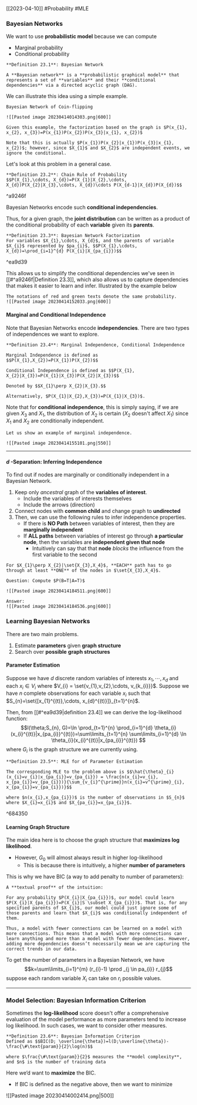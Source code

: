 [[2023-04-10]] #Probability  #MLE 

### Bayesian Networks
We want to use **probabilistic model** because we can compute
- Marginal probability
- Conditional probability

```ad-important
**Definition 23.1**: Bayesian Network

A **Bayesian network** is a **probabilistic graphical model** that represents a set of **variables** and their **conditional dependencies** via a directed acyclic graph (DAG).
```

We can illustrate this idea using a simple example.

```ad-example
Bayesian Network of Coin-flipping

![[Pasted image 20230414014303.png|600]]

Given this example, the factorization based on the graph is $P(x_{1}, x_{2}, x_{3})=P(x_{1})P(x_{2})P(x_{3}|x_{1}, x_{2})$

Note that this is actually $P(x_{1})P(x_{2}|x_{1})P(x_{3}|x_{1}, x_{2})$; however, since $X_{1}$ and $X_{2}$ are independent events, we ignore the conditional.
```

Let's look at this problem in a general case.

```ad-important
**Definition 23.2**: Chain Rule of Probability
$$P(X_{1},\cdots, X_{d})=P(X_{1}|X_{2},\cdots, X_{d})P(X_{2}|X_{3},\cdots, X_{d})\cdots P(X_{d-1}|X_{d})P(X_{d})$$
```

^a9246f

Bayesian Networks encode such **conditional independencies**.

Thus, for a given graph, the **joint distribution** can be written as a product of the conditional probability of each **variable** given its **parents**.

```ad-important
**Definition 23.3**: Bayesian Network Factorization
For variables $X_{1},\cdots, X_{d}$, and the parents of variable $X_{i}$ represented by $pa_{i}$, $$P(X_{1},\cdots, X_{d})=\prod_{i=1}^{d} P(X_{i}|X_{pa_{i}})$$
```

^ea9d39

This allows us to simplify the conditional dependencies we've seen in [[#^a9246f|Definition 23.3]], which also allows us to capture dependencies that makes it easier to learn and infer. Illustrated by the example below

```ad-example
The notations of red and green texts denote the same probability.
![[Pasted image 20230414152033.png|600]]
```

#### Marginal and Conditional Independence
Note that Bayesian Networks encode **independencies**. There are two types of independences we want to explore.

```ad-important
**Definition 23.4**: Marginal Independence, Conditional Independence

Marginal Independence is defined as $$P(X_{1},X_{2})=P(X_{1})P(X_{2})$$

Conditional Independence is defined as $$P(X_{1}, X_{2}|X_{3})=P(X_{1}|X_{3})P(X_{2}|X_{3})$$

Denoted by $$X_{1}\perp X_{2}|X_{3}.$$

Alternatively, $P(X_{1}|X_{2},X_{3})=P(X_{1}|X_{3})$.
```

Note that for **conditional independence**, this is simply saying, if we are given $X_3$ and $X_1$, the distribution of $X_2$ is certain ($X_2$ doesn't affect $X_1$) since $X_1$ and $X_2$ are conditionally independent.

```ad-example
Let us show an example of marginal independence.

![[Pasted image 20230414155101.png|550]]
```

---

#### $d$ -Separation: Inferring Independence
To find out if nodes are marginally or conditionally independent in a Bayesian Network.

1. Keep only *ancestral* graph of the **variables of interest**.
	- Include the variables of interests themselves
	- Include the arrows (direction)
2. Connect nodes with **common child** and change graph to **undirected**
3. Then, we can use the following rules to infer independence properties.
	- If there is **NO Path** between variables of interest, then they are **marginally independent**
	- If **ALL paths** between variables of interest go through **a particular node**, then the variables are **independent given that node**
		- Intuitively can say that that **node** *blocks* the influence from the first variable to the second

```ad-note
For $X_{1}\perp X_{2}|\set{X_{3},X_4}$, **EACH** path has to go through at least **ONE** of the nodes in $\set{X_{3},X_4}$.
```

```ad-example
Question: Compute $P(B=T|A=T)$

![[Pasted image 20230414184511.png|600]]

Answer:
![[Pasted image 20230414184536.png|600]]
```

### Learning Bayesian Networks
There are two main problems.
1. Estimate **parameters** given **graph structure**
2. Search over **possible** **graph structures**

#### Parameter Estimation
Suppose we have $d$ discrete random variables of interests $x_{1},\cdots, x_{d}$ and each $x_{i}\in V_{i}$ where $V_{i} = \set{v_{1},v_{2},\cdots, v_{k_{i}}}$. Suppose we have $n$ complete observations for each variable $x_i$ such that $S_{n}=\set{[x_{1}^{(t)},\cdots, x_{d}^{(t)}]}_{t=1}^{n}$.

Then, from [[#^ea9d39|definition 23.4]] we can derive the log-likelihood function: 
$$l(\theta;S_{n}, G)=\ln \prod_{t=1}^{n} \prod_{i=1}^{d} \theta_{i}(x_{i}^{(t)}|x_{pa_{i}}^{(t)})=\sum\limits_{t=1}^{n} \sum\limits_{i=1}^{d} \ln \theta_{i}(x_{i}^{(t)}|x_{pa_{i}}^{(t)}) $$
where $G_{i}$ is the graph structure we are currently using.

```ad-important
**Definition 23.5**: MLE for of Parameter Estimation

The corresponding MLE to the problem above is $$\hat{\theta}_{i}(x_{i}=v_{i}|x_{pa_{i}}=v_{pa_{i}}) = \frac{n(x_{i}=v_{i}, x_{pa_{i}}=v_{pa_{i}})}{\sum_{v_{i}^{\prime}}n(x_{i}=v^{\prime}_{i}, x_{pa_{i}}=v_{pa_{i}})}$$

where $n(x_{i},x_{pa_{i}})$ is the number of observations in $S_{n}$ where $X_{i}=x_{i}$ and $X_{pa_{i}}=x_{pa_{i}}$.
```

^684350

#### Learning Graph Structure
The main idea here is to choose the graph structure that **maximizes log likelihood**.
- However, $G_{0}$ will almost always result in higher log-likelihood
	- This is because there is intuitively, a higher **number of parameters**

This is why we have BIC (a way to add penalty to number of parameters):

```ad-info
A **textual proof** of the intuition:

For any probability $P(X_{i}|X_{pa_{i}})$, our model could learn $P(X_{i}|X_{pa_{i}})=P(X_{i}|S \subset X_{pa_{i}})$. That is, for any specified parents of $X_{i}$, our model could just ignore some of those parents and learn that $X_{i}$ was conditionally independent of them.

Thus, a model with fewer connections can be learned on a model with more connections. This means that a model with more connections can learn anything and more than a model with fewer dependencies. However, adding more dependencies doesn’t necessarily mean we are capturing the correct trends in our data.
```

To get the number of parameters in a Bayesian Network, we have $$k=\sum\limits_{i=1}^{m} (r_{i}-1) \prod
_{j \in pa_{i}} r_{j}$$
suppose each random variable $X_{i}$ can take on $r_{i}$ possible values.

---

### Model Selection: Bayesian Information Criterion
Sometimes the **log-likelihood** score doesn't offer a comprehensive evaluation of the model performance as more parameters tend to increase log likelihood. In such cases, we want to consider other measures.

```ad-important
**Definition 23.6**: Bayesian Information Criterion
Defined as $$BIC(D; \overline{\theta})=l(D;\overline{\theta})-\frac{\#\text{param}}{2}\log(n)$$

where $\frac{\#\text{param}}{2}$ measures the **model complexity**, and $n$ is the number of training data
```

Here we’d want to **maximize** the BIC.
- If BIC is defined as the negative above, then we want to minimize

![[Pasted image 20230414002414.png|500]]
